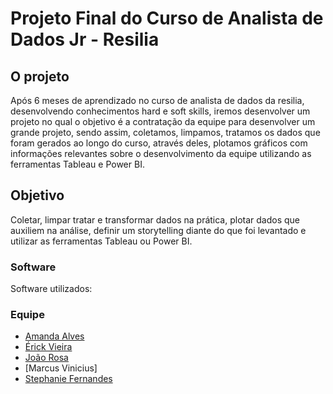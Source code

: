 # Projeto Final do Curso de Analista de Dados Jr - Resilia

## **O projeto**
  Após 6 meses de aprendizado no curso de analista de dados da resilia, desenvolvendo conhecimentos hard e soft skills, iremos desenvolver um projeto no qual o objetivo é a contratação da equipe para desenvolver um grande projeto, sendo assim, coletamos, limpamos, tratamos os dados que foram gerados ao longo do curso, através deles, plotamos gráficos com informações relevantes sobre o desenvolvimento da equipe utilizando as ferramentas Tableau e Power BI.

## **Objetivo**
  Coletar, limpar tratar e transformar dados na prática, plotar dados que auxiliem na análise, definir um storytelling
diante do que foi levantado e utilizar as ferramentas Tableau ou Power BI.

### **Software**
Software utilizados:


### **Equipe**
- [Amanda Alves](https://github.com/AmandaAlR)
- [Érick Vieira](https://github.com/XxMeckxX)
- [João Rosa](https://github.com/joaorosa2)
- [Marcus Vinicius]
- [Stephanie Fernandes](https://github.com/stefernandes23)



